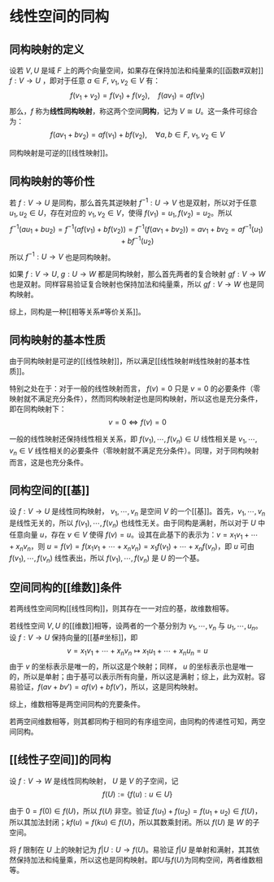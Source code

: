 # 线性空间的同构

## 同构映射的定义

设若 $V,U$ 是域 $F$ 上的两个向量空间，如果存在保持加法和纯量乘的[[函数#双射]] $f:V \to U$ ，即对于任意 $a \in F,\ v_1,v_2 \in V$ 有：
$$ f(v_1+v_2)=f(v_1)+f(v_2) ,\quad f(av_1)=af(v_1) $$
那么，$f$ 称为**线性同构映射**，称这两个空间**同构**，记为 $V\cong U$。这一条件可综合为：
$$ f(av_1+bv_2)=af(v_1)+bf(v_2) ,\quad \forall a,b \in F,\ v_1,v_2 \in V$$

同构映射是可逆的[[线性映射]]。

## 同构映射的等价性

若 $f:V \to U$ 是同构，那么首先其逆映射 $f^{-1}:U \to V$ 也是双射，所以对于任意 $u_1,u_2 \in U$，存在对应的 $v_1,v_2 \in V$，使得 $f(v_1)=u_1,f(v_2)=u_2$。所以
$$ f^{-1}(au_1+bu_2)=f^{-1}(af(v_1)+bf(v_2))=f^{-1}(f(av_1+bv_2))=av_1+bv_2=af^{-1}(u_1)+bf^{-1}(u_2) $$
所以 $f^{-1}:U \to V$ 也是同构映射。


如果 $f:V \to U,\ g:U \to W$ 都是同构映射，那么首先两者的复合映射 $g f:V \to W$ 也是双射。同样容易验证复合映射也保持加法和纯量乘，所以 $g f:V \to W$ 也是同构映射。

综上，同构是一种[[相等关系#等价关系]]。

## 同构映射的基本性质

由于同构映射是可逆的[[线性映射]]，所以满足[[线性映射#线性映射的基本性质]]。

特别之处在于：对于一般的线性映射而言， $f(v)=0$ 只是 $v=0$ 的必要条件（零映射就不满足充分条件），然而同构映射逆也是同构映射，所以这也是充分条件，即在同构映射下：
$$ v=0 \Longleftrightarrow f(v)=0 $$

一般的线性映射还保持线性相关关系，即 $f(v_1),\cdots,f(v_n) \in U$ 线性相关是 $v_1,\cdots,v_n \in V$ 线性相关的必要条件（零映射就不满足充分条件）。同理，对于同构映射而言，这是也充分条件。

## 同构空间的[[基]]

设 $f:V \to U$ 是线性同构映射， $v_1,\cdots,v_n$ 是空间 $V$ 的一个[[基]]。首先，$v_1,\cdots,v_n$ 是线性无关的，所以 $f(v_1),\cdots,f(v_n)$ 也线性无关。由于同构是满射，所以对于 $U$ 中任意向量 $u$，存在 $v \in V$ 使得 $f(v)=u$。设其在此基下的表示为：$v=x_1v_1+\cdots+x_nv_n$，则 $u=f(v)=f(x_1v_1+\cdots+x_nv_n)=x_1f(v_1)+\cdots+x_nf(v_n)$，即 $u$ 可由 $f(v_1),\cdots,f(v_n)$ 线性表出，所以 $f(v_1),\cdots,f(v_n)$ 是 $U$ 的一个基。

## 空间同构的[[维数]]条件

若两线性空间同构[[线性同构]]，则其存在一一对应的基，故维数相等。

若线性空间 $V,U$ 的[[维数]]相等，设两者的一个基分别为 $v_1,\cdots,v_n$ 与 $u_1,\cdots,u_n$。设 $f:V \to U$ 保持向量的[[基#坐标]]，即
$$ v=x_1v_1+\cdots+x_n v_n \longmapsto x_1 u_1+\cdots+x_n u_n = u$$
由于 $v$ 的坐标表示是唯一的，所以这是个映射；同样， $u$ 的坐标表示也是唯一的，所以是单射；由于基可以表示所有向量，所以这是满射；综上，此为双射。容易验证，$f(av+bv')=af(v)+bf(v')$，所以，这是同构映射。

综上，维数相等是两空间同构的充要条件。

若两空间维数相等，则其都同构于相同的有序组空间，由同构的传递性可知，两空间同构。

## [[线性子空间]]的同构

设 $f:V \to W$ 是线性同构映射， $U$ 是 $V$ 的子空间，记
$$ f(U):=\{ f(u):u \in U \} $$

由于 $0=f(0) \in f(U)$，所以 $f(U)$ 非空。验证 $f(u_1)+f(u_2)=f(u_1+u_2) \in f(U)$，所以其加法封闭；$kf(u)=f(ku) \in f(U)$，所以其数乘封闭。所以 $f(U)$ 是 $W$ 的子空间。

将 $f$ 限制在 $U$ 上的映射记为 $f|U:U \to f(U)$。易验证 $f|U$ 是单射和满射，其其依然保持加法和纯量乘，所以这也是同构映射。即$U$与$f(U)$为同构空间，两者维数相等。

